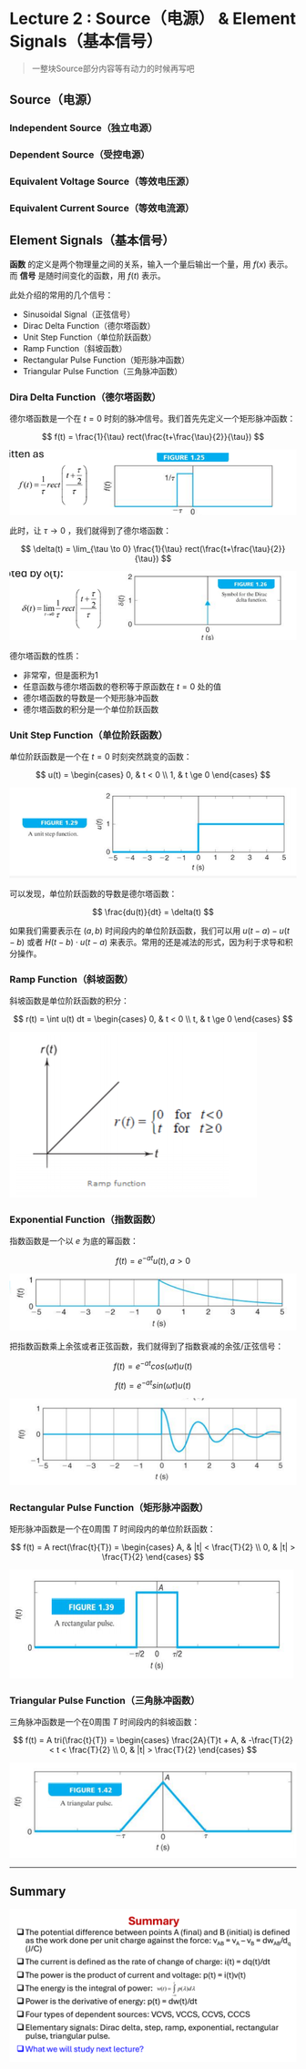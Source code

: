 # Lecture 2 : Source（电源） & Element Signals（基本信号）

> 一整块Source部分内容等有动力的时候再写吧

## Source（电源）

### Independent Source（独立电源）

### Dependent Source（受控电源）

### Equivalent Voltage Source（等效电压源）

### Equivalent Current Source（等效电流源）

## Element Signals（基本信号）

**函数** 的定义是两个物理量之间的关系，输入一个量后输出一个量，用 $f(x)$ 表示。而 **信号** 是随时间变化的函数，用 $f(t)$ 表示。

此处介绍的常用的几个信号：

- Sinusoidal Signal（正弦信号）
- Dirac Delta Function（德尔塔函数）
- Unit Step Function（单位阶跃函数）
- Ramp Function（斜坡函数）
- Rectangular Pulse Function（矩形脉冲函数）
- Triangular Pulse Function（三角脉冲函数）

### Dira Delta Function（德尔塔函数）

德尔塔函数是一个在 $t=0$ 时刻的脉冲信号。我们首先先定义一个矩形脉冲函数：

$$
f(t) = \frac{1}{\tau} rect(\frac{t+\frac{\tau}{2}}{\tau})
$$

![Dirac Delta Func](Lecture2.assets/1734515485617.png)

此时，让 $\tau \to 0$ ，我们就得到了德尔塔函数：

$$
\delta(t) = \lim_{\tau \to 0} \frac{1}{\tau} rect(\frac{t+\frac{\tau}{2}}{\tau})
$$

![Dirac Delta Func](Lecture2.assets/1734515563712.png)

德尔塔函数的性质：

- 非常窄，但是面积为1
- 任意函数与德尔塔函数的卷积等于原函数在 $t=0$ 处的值
- 德尔塔函数的导数是一个矩形脉冲函数
- 德尔塔函数的积分是一个单位阶跃函数

### Unit Step Function（单位阶跃函数）

单位阶跃函数是一个在 $t=0$ 时刻突然跳变的函数：

$$
u(t) = \begin{cases}
0, & t < 0 \\
1, & t \ge 0
\end{cases}
$$

![Unit Step Func](Lecture2.assets/1734515685952.png)

可以发现，单位阶跃函数的导数是德尔塔函数：

$$
\frac{du(t)}{dt} = \delta(t)
$$

如果我们需要表示在 $(a,b)$ 时间段内的单位阶跃函数，我们可以用 $u(t-a)-u(t-b)$ 或者 $H(t-b)\cdot u(t-a)$ 来表示。常用的还是减法的形式，因为利于求导和积分操作。

### Ramp Function（斜坡函数）

斜坡函数是单位阶跃函数的积分：

$$
r(t) = \int u(t) dt = \begin{cases}
0, & t < 0 \\
t, & t \ge 0
\end{cases}
$$

![Ramp Func](Lecture2.assets/1734515871691.png)

### Exponential Function（指数函数）

指数函数是一个以 $e$ 为底的幂函数：

$$
f(t) = e^{-at}u(t), a > 0
$$

![Exp Func](Lecture2.assets/1734515959388.png)

把指数函数乘上余弦或者正弦函数，我们就得到了指数衰减的余弦/正弦信号：

$$
f(t) = e^{-at}cos(\omega t)u(t)
$$

$$
f(t) = e^{-at}sin(\omega t)u(t)
$$

![Exp Sin Func](Lecture2.assets/1734516007664.png)

### Rectangular Pulse Function（矩形脉冲函数）

矩形脉冲函数是一个在0周围 $T$ 时间段内的单位阶跃函数：

$$
f(t) = A rect(\frac{t}{T}) = \begin{cases}
A, & |t| < \frac{T}{2} \\
0, & |t| > \frac{T}{2}
\end{cases}
$$

![Rec Pul Func](Lecture2.assets/1734516117697.png)

### Triangular Pulse Function（三角脉冲函数）

三角脉冲函数是一个在0周围 $T$ 时间段内的斜坡函数：

$$
f(t) = A tri(\frac{t}{T}) = \begin{cases}
\frac{2A}{T}t + A, & -\frac{T}{2} < t < \frac{T}{2} \\
0, & |t| > \frac{T}{2}
\end{cases}
$$

![Tri Pul Func](Lecture2.assets/1734516141992.png)

---

## Summary

![Summary](Lecture2.assets/1734516207749.png)
